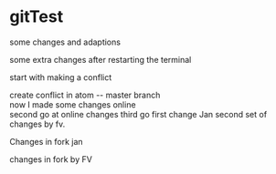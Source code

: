 # gitTest

some changes and adaptions

some extra changes after restarting the terminal

start with making a conflict

create conflict in atom -- master branch  
now I made some changes online  
second go at online changes
third go
first change Jan
second set of changes by fv.

Changes in fork jan

changes in fork by FV
